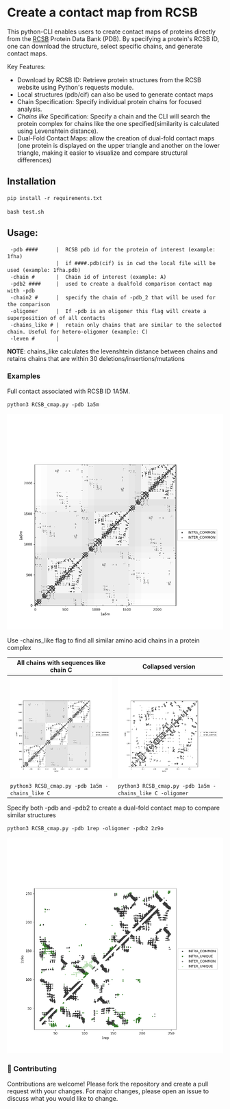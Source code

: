 # Create a contact map from RCSB

This python-CLI enables users to create contact maps of proteins directly from the [RCSB](https://www.rcsb.org/) Protein Data Bank (PDB). By specifying a protein's RCSB ID, one can download the structure, select specific chains, and generate contact maps.

Key Features:
- Download by RCSB ID: Retrieve protein structures from the RCSB website using Python's requests module.
- Local structures (pdb/cif) can also be used to generate contact maps
- Chain Specification: Specify individual protein chains for focused analysis.
- *Chains like* Specification: Specify a chain and the CLI will search the protein complex for chains like the one specified(similarity is calculated using Levenshtein distance).
- Dual-Fold Contact Maps: allow the creation of dual-fold contact maps (one protein is displayed on the upper triangle and another on the lower triangle, making it easier to visualize and compare structural differences)

## Installation
```
pip install -r requirements.txt

bash test.sh
```

## Usage:
```
 -pdb ####      |  RCSB pdb id for the protein of interest (example: 1fha)
                |  if ####.pdb(cif) is in cwd the local file will be used (example: 1fha.pdb)
 -chain #       |  Chain id of interest (example: A)
 -pdb2 ####     |  used to create a dualfold comparison contact map with -pdb
 -chain2 #      |  specify the chain of -pdb_2 that will be used for the comparison
 -oligomer      |  If -pdb is an oligomer this flag will create a superposition of of all contacts
 -chains_like # |  retain only chains that are similar to the selected chain. Useful for hetero-oligomer (example: C)
 -leven #       |
```
**NOTE**: chains_like calculates the levenshtein distance between chains and retains chains that are within 30 deletions/insertions/mutations

### Examples
Full contact associated with RCSB ID 1A5M.
```
python3 RCSB_cmap.py -pdb 1a5m
```
![temporary text](/img/1a5m.png)


Use -chains_like flag to find all similar amino acid chains in a protein complex

| All chains with sequences like chain C  | Collapsed version                 |
| ------------------------------- | ----------------------------------------- |
|![](/img/1a5m_chains_like_C.png) | ![](/img/1a5m_chains_like_C_collapse.png) |
|```python3 RCSB_cmap.py -pdb 1a5m -chains_like C``` |```python3 RCSB_cmap.py -pdb 1a5m -chains_like C -oligomer ```|

Specify both -pdb and -pdb2 to create a dual-fold contact map to compare similar structures
```
python3 RCSB_cmap.py -pdb 1rep -oligomer -pdb2 2z9o
```
![](/img/comp_1rep_2z9o_collapse.png)


### 🤝 Contributing

Contributions are welcome! Please fork the repository and create a pull request with your changes. For major changes, please open an issue to discuss what you would like to change.
